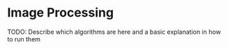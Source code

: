 Image Processing
=========

TODO: Describe which algorithms are here and a basic 
explanation in how to run them

